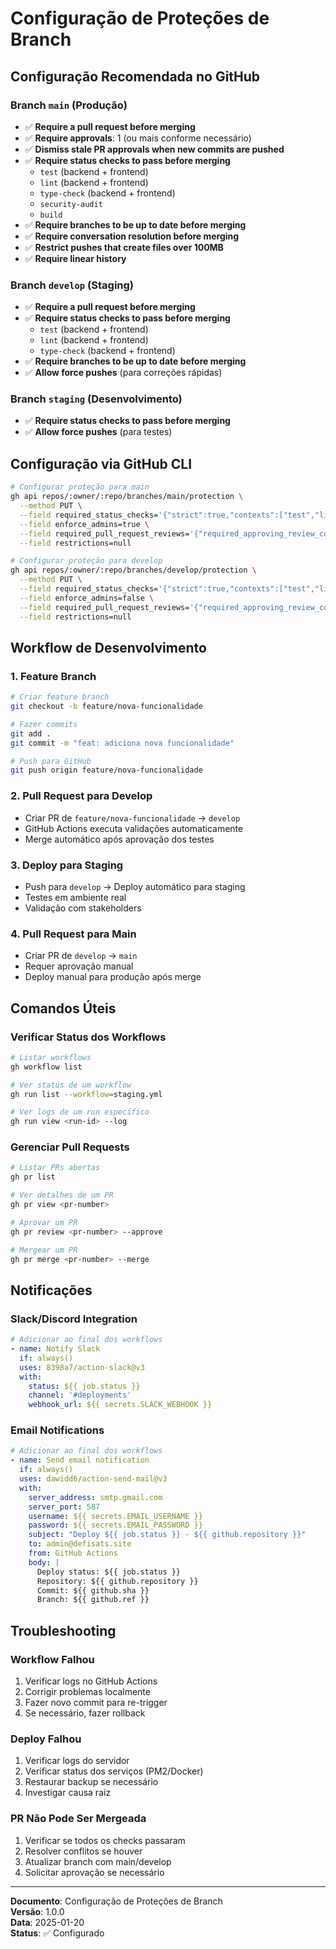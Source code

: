 # Configuração de Proteções de Branch

## Configuração Recomendada no GitHub

### Branch `main` (Produção)
- ✅ **Require a pull request before merging**
- ✅ **Require approvals**: 1 (ou mais conforme necessário)
- ✅ **Dismiss stale PR approvals when new commits are pushed**
- ✅ **Require status checks to pass before merging**
  - `test` (backend + frontend)
  - `lint` (backend + frontend)
  - `type-check` (backend + frontend)
  - `security-audit`
  - `build`
- ✅ **Require branches to be up to date before merging**
- ✅ **Require conversation resolution before merging**
- ✅ **Restrict pushes that create files over 100MB**
- ✅ **Require linear history**

### Branch `develop` (Staging)
- ✅ **Require a pull request before merging**
- ✅ **Require status checks to pass before merging**
  - `test` (backend + frontend)
  - `lint` (backend + frontend)
  - `type-check` (backend + frontend)
- ✅ **Require branches to be up to date before merging**
- ✅ **Allow force pushes** (para correções rápidas)

### Branch `staging` (Desenvolvimento)
- ✅ **Require status checks to pass before merging**
- ✅ **Allow force pushes** (para testes)

## Configuração via GitHub CLI

```bash
# Configurar proteção para main
gh api repos/:owner/:repo/branches/main/protection \
  --method PUT \
  --field required_status_checks='{"strict":true,"contexts":["test","lint","type-check","security-audit","build"]}' \
  --field enforce_admins=true \
  --field required_pull_request_reviews='{"required_approving_review_count":1,"dismiss_stale_reviews":true}' \
  --field restrictions=null

# Configurar proteção para develop
gh api repos/:owner/:repo/branches/develop/protection \
  --method PUT \
  --field required_status_checks='{"strict":true,"contexts":["test","lint","type-check"]}' \
  --field enforce_admins=false \
  --field required_pull_request_reviews='{"required_approving_review_count":0}' \
  --field restrictions=null
```

## Workflow de Desenvolvimento

### 1. **Feature Branch**
```bash
# Criar feature branch
git checkout -b feature/nova-funcionalidade

# Fazer commits
git add .
git commit -m "feat: adiciona nova funcionalidade"

# Push para GitHub
git push origin feature/nova-funcionalidade
```

### 2. **Pull Request para Develop**
- Criar PR de `feature/nova-funcionalidade` → `develop`
- GitHub Actions executa validações automaticamente
- Merge automático após aprovação dos testes

### 3. **Deploy para Staging**
- Push para `develop` → Deploy automático para staging
- Testes em ambiente real
- Validação com stakeholders

### 4. **Pull Request para Main**
- Criar PR de `develop` → `main`
- Requer aprovação manual
- Deploy manual para produção após merge

## Comandos Úteis

### Verificar Status dos Workflows
```bash
# Listar workflows
gh workflow list

# Ver status de um workflow
gh run list --workflow=staging.yml

# Ver logs de um run específico
gh run view <run-id> --log
```

### Gerenciar Pull Requests
```bash
# Listar PRs abertas
gh pr list

# Ver detalhes de um PR
gh pr view <pr-number>

# Aprovar um PR
gh pr review <pr-number> --approve

# Mergear um PR
gh pr merge <pr-number> --merge
```

## Notificações

### Slack/Discord Integration
```yaml
# Adicionar ao final dos workflows
- name: Notify Slack
  if: always()
  uses: 8398a7/action-slack@v3
  with:
    status: ${{ job.status }}
    channel: '#deployments'
    webhook_url: ${{ secrets.SLACK_WEBHOOK }}
```

### Email Notifications
```yaml
# Adicionar ao final dos workflows
- name: Send email notification
  if: always()
  uses: dawidd6/action-send-mail@v3
  with:
    server_address: smtp.gmail.com
    server_port: 587
    username: ${{ secrets.EMAIL_USERNAME }}
    password: ${{ secrets.EMAIL_PASSWORD }}
    subject: "Deploy ${{ job.status }} - ${{ github.repository }}"
    to: admin@defisats.site
    from: GitHub Actions
    body: |
      Deploy status: ${{ job.status }}
      Repository: ${{ github.repository }}
      Commit: ${{ github.sha }}
      Branch: ${{ github.ref }}
```

## Troubleshooting

### Workflow Falhou
1. Verificar logs no GitHub Actions
2. Corrigir problemas localmente
3. Fazer novo commit para re-trigger
4. Se necessário, fazer rollback

### Deploy Falhou
1. Verificar logs do servidor
2. Verificar status dos serviços (PM2/Docker)
3. Restaurar backup se necessário
4. Investigar causa raiz

### PR Não Pode Ser Mergeada
1. Verificar se todos os checks passaram
2. Resolver conflitos se houver
3. Atualizar branch com main/develop
4. Solicitar aprovação se necessário

---

**Documento**: Configuração de Proteções de Branch  
**Versão**: 1.0.0  
**Data**: 2025-01-20  
**Status**: ✅ Configurado
